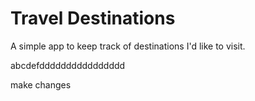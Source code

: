 # Travel Destinations

A simple app to keep track of destinations I'd like to visit.

abcdefdddddddddddddddd

make changes